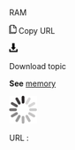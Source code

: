 # 

RAM

![Copy URL](media/ram/Copy.png)
Copy URL

![Download](media/ram/Download.png)

Download topic

**See** [memory](https://worldready.cloudapp.net/Styleguide/Read?id=2700&topicid=35450)

![In progress](media/ram/activity-large.gif)

URL :
